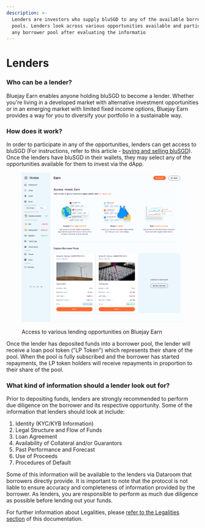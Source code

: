 ```yaml
---
description: >-
  Lenders are investors who supply bluSGD to any of the available borrower
  pools. Lenders look across various opportunities available and participate in
  any borrower pool after evaluating the informatio
---
```


# Lenders

### Who can be a lender?

Bluejay Earn enables anyone holding bluSGD to become a lender. Whether you're living in a developed market with alternative investment opportunities or in an emerging market with limited fixed income options, Bluejay Earn provides a way for you to diversify your portfolio in a sustainable way.

### How does it work?

In order to participate in any of the opportunities, lenders can get access to bluSGD (For instructions, refer to this article - [buying and selling bluSGD](../user-guides/buying-and-selling-blu.md)). Once the lenders have bluSGD in their wallets, they may select any of the opportunities available for them to invest via the dApp.

<figure><img src="../.gitbook/assets/image.png" alt=""><figcaption><p>Access to various lending opportunities on Bluejay Earn</p></figcaption></figure>

Once the lender has deposited funds into a borrower pool, the lender will receive a loan pool token ("LP Token") which represents their share of the pool. When the pool is fully subscribed and the borrower has started repayments, the LP token holders will receive repayments in proportion to their share of the pool.

### What kind of information should a lender look out for?

Prior to depositing funds, lenders are strongly recommended to perform due diligence on the borrower and its respective opportunity. Some of the information that lenders should look at include:

1. Identity (KYC/KYB Information)
2. Legal Structure and Flow of Funds
3. Loan Agreement&#x20;
4. Availability of Collateral and/or Guarantors
5. Past Performance and Forecast
6. Use of Proceeds
7. Procedures of Default

Some of this information will be available to the lenders via Dataroom that borrowers directly provide. It is important to note that the protocol is not liable to ensure accuracy and completeness of information provided by the borrower. As lenders, you are responsible to perform as much due diligence as possible before lending out your funds.

For further information about Legalities, please [refer to the Legalities section](legalities.md) of this documentation.
